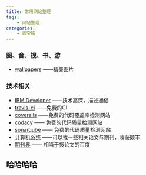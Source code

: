 ```yaml
---
title: 常用网站整理
tags: 
	- 网站整理
categories: 
	- 百宝箱
---
```


### 图、音、视、书、游

- [wallpapers](https://alpha.wallhaven.cc/)   ——精美图片



### 技术相关

- [IBM Developer](https://www.ibm.com/developerworks/cn/)  ——技术高深，描述通俗
- [travis-ci](https://www.travis-ci.org/)  ——免费的CI
- [coveralls](https://coveralls.io/)  ——免费的代码覆盖率检测网站
- [codacy](https://app.codacy.com/projects) —— 免费的代码质量检测网站
- [sonarqube](https://sonarcloud.io/projects) —— 免费的代码质量检测网站
- [计算机系统](http://www.c-s-a.org.cn/csa/ch/index.aspx) ——可以找一些相关论文与期刊，收获颇丰
- [期刊界](http://www.alljournals.cn/) —— 相当于搜论文的百度

## 哈哈哈哈
